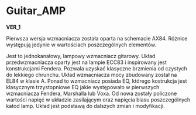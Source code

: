 # Guitar_AMP
**VER_1** 

Pierwsza wersja wzmacniacza została oparta na schemacie AX84. 
Różnice występują jedynie w wartościach poszczególnych elementów.

Jest to jednokanałowy, lampowy wzmacniacz gitarowy. Układ przedwzmacniacza oparty jest na lampie ECC83 i inspirowany jest konstrukcjami Fendera.
Pozwala uzyskać klasyczne brzmienia od czystych do lekkiego chrunchu. Układ wzmacniacza mocy zbudowany został na EL84 w klasie A. Ponad to wzmacniacz posiada EQ, którego kostrukcja jest klasycznym trzystopniowe EQ jakie występowało w pierwszych wzmacniacza Fendera, Marshalla lub Voxa. 
Od nowa zostały policzone wartości napięć w układzie zasilającym oraz napięcia biasu poszczególnych katod lamp.
Układ jest podstawą do dalszych zmian i modyfikacji.
